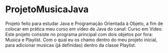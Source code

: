 # ProjetoMusicaJava
Projeto feito para estudar Java e Programação Orientada à Objeto, a fim de colocar em prática meu curso em vídeo de Java do canal:  Curso em Vídeo.
Este projeto consiste no programa principal com dois objetos por fora: Musica e Playlist. Com o qual eu os chamo dentro do meu projeto inicial, para adicionar musicas (já definidas) dentro da classe Playlist.
